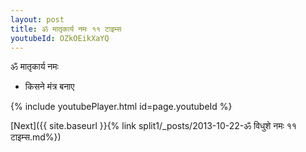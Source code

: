 ```yaml
---
layout: post
title: ॐ मातृकार्य नमः ११ टाइम्स
youtubeId: OZkOEikXaYQ
---
```

 
 
 ॐ मातृकार्य नमः  
 
 -  किसने मंत्र बनाए 
 
  
 
  
 
 
 
 
 
 


{% include youtubePlayer.html id=page.youtubeId %}
 
[Next]({{ site.baseurl }}{% link  split1/_posts/2013-10-22-ॐ विधुशे नमः ११ टाइम्स.md%})
 
